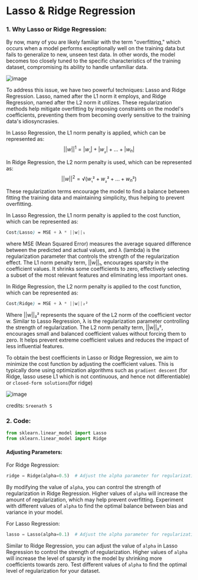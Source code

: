 # Lasso & Ridge Regression

### 1. Why Lasso or Ridge Regression:

By now, many of you are likely familiar with the term "overfitting," which occurs when a model performs exceptionally well on the training data but fails to generalize to new, unseen test data. In other words, the model becomes too closely tuned to the specific characteristics of the training dataset, compromising its ability to handle unfamiliar data.

![image](https://github.com/IslemBouzidi/DataScience/assets/87117961/0064dc84-0aa7-4006-8050-04b5c750d450)

To address this issue, we have two powerful techniques: Lasso and Ridge Regression. Lasso, named after the L1 norm it employs, and Ridge Regression, named after the L2 norm it utilizes. These regularization methods help mitigate overfitting by imposing constraints on the model's coefficients, preventing them from becoming overly sensitive to the training data's idiosyncrasies.

In Lasso Regression, the L1 norm penalty is applied, which can be represented as:
$$||w||^1 = |w_₁| + |w_₂| + ... + |w_n|$$

In Ridge Regression, the L2 norm penalty is used, which can be represented as:
$$||w||^2 = √(w_₁² + w_₂² + ... + w_n²)$$

These regularization terms encourage the model to find a balance between fitting the training data and maintaining simplicity, thus helping to prevent overfitting.

In Lasso Regression, the L1 norm penalty is applied to the cost function, which can be represented as:

```scss
Cost(Lasso) = MSE + λ * ||w||₁
```
where MSE (Mean Squared Error) measures the average squared difference between the predicted and actual values, and λ (lambda) is the regularization parameter that controls the strength of the regularization effect. The L1 norm penalty term, ||w||₁, encourages sparsity in the coefficient values. It shrinks some coefficients to zero, effectively selecting a subset of the most relevant features and eliminating less important ones.



In Ridge Regression, the L2 norm penalty is applied to the cost function, which can be represented as:

```scss
Cost(Ridge) = MSE + λ * ||w||₂²
```
Where ||w||₂² represents the square of the L2 norm of the coefficient vector w. Similar to Lasso Regression, λ is the regularization parameter controlling the strength of regularization. The L2 norm penalty term, ||w||₂², encourages small and balanced coefficient values without forcing them to zero. It helps prevent extreme coefficient values and reduces the impact of less influential features.

To obtain the best coefficients in Lasso or Ridge Regression, we aim to minimize the cost function by adjusting the coefficient values. This is typically done using optimization algorithms such as `gradient descent` (for Ridge, lasso usese  L1 which is not continuous, and hence not differentiable) or `closed-form solutions`(for ridge)

![image](https://github.com/IslemBouzidi/DataScience/assets/87117961/0ca59c78-f1c5-4808-bf4a-8410ddc001bb)


credits: `Sreenath S`

### 2. Code:
``` python
from sklearn.linear_model import Lasso
from sklearn.linear_model import Ridge
```
#### Adjusting Parameters:

For Ridge Regression:
```python
ridge = Ridge(alpha=0.5)  # Adjust the alpha parameter for regularization strength
```
By modifying the value of `alpha`, you can control the strength of regularization in Ridge Regression. Higher values of `alpha` will increase the amount of regularization, which may help prevent overfitting. Experiment with different values of `alpha` to find the optimal balance between bias and variance in your model.

For Lasso Regression:
```python
lasso = Lasso(alpha=0.1)  # Adjust the alpha parameter for regularization strength
```
Similar to Ridge Regression, you can adjust the value of `alpha` in Lasso Regression to control the strength of regularization. Higher values of `alpha` will increase the level of sparsity in the model by shrinking more coefficients towards zero. Test different values of `alpha` to find the optimal level of regularization for your dataset.
